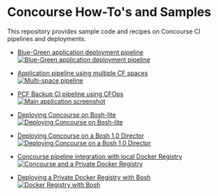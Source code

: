 # Concourse How-To's and Samples

This repository provides sample code and recipes on Concourse CI pipelines and deployments.

- [Blue-Green application deployment pipeline](https://github.com/pivotalservices/concourse-pipeline-samples/tree/master/blue-green-app-deployment)  
[![Blue-Green application deployment pipeline](https://raw.githubusercontent.com/pivotalservices/concourse-pipeline-samples/master/common/images/bg-pipeline-icon.jpg)](https://github.com/pivotalservices/concourse-pipeline-samples/tree/master/blue-green-app-deployment)

- [Application pipeline using multiple CF spaces](https://github.com/pivotalservices/sample-app-pipeline)  
[![Multi-space pipeline](https://raw.githubusercontent.com/pivotalservices/concourse-pipeline-samples/master/common/images/multi-spaces-pipeline.jpg)](https://github.com/pivotalservices/sample-app-pipeline)

- [PCF Backup CI pipeline using CFOps](https://github.com/pivotalservices/concourse-pipeline-samples/tree/master/pcf-cfops-backup)  
[![Main application screenshot](https://raw.githubusercontent.com/pivotalservices/concourse-pipeline-samples/master/common/images/cfops-pipeline.jpg)](https://github.com/pivotalservices/concourse-pipeline-samples/tree/master/pcf-cfops-backup)  

- [Deploying Concourse on Bosh-lite](https://github.com/pivotalservices/concourse-pipeline-samples/tree/master/concourse-on-bosh-lite)  
[![Deploying Concourse on Bosh-lite](https://raw.githubusercontent.com/pivotalservices/concourse-pipeline-samples/master/common/images/concourse-and-bosh-lite.jpg)](https://github.com/pivotalservices/concourse-pipeline-samples/tree/master/concourse-on-bosh-lite)

- [Deploying Concourse on a Bosh 1.0 Director](https://github.com/pivotalservices/concourse-pipeline-samples/tree/master/concourse-on-bosh-1.0)  
[![Deploying Concourse on a Bosh 1.0 Director](https://raw.githubusercontent.com/pivotalservices/concourse-pipeline-samples/master/common/images/concourse-and-bosh-1.0.jpg)](https://github.com/pivotalservices/concourse-pipeline-samples/tree/master/concourse-on-bosh-1.0)

- [Concourse pipeline integration with local Docker Registry](https://github.com/pivotalservices/concourse-pipeline-samples/tree/master/private-docker-registry)  
[![Concourse and a Private Docker Registry](https://raw.githubusercontent.com/pivotalservices/concourse-pipeline-samples/master/common/images/concourse-and-private-registry.jpg)](https://github.com/pivotalservices/concourse-pipeline-samples/tree/master/private-docker-registry)

- [Deploying a Private Docker Registry with Bosh](https://github.com/pivotalservices/concourse-pipeline-samples/tree/master/private-docker-registry/docker-registry-release)  
[![Docker Registry with Bosh](https://raw.githubusercontent.com/pivotalservices/concourse-pipeline-samples/master/common/images/docker-and-bosh.jpg)](https://github.com/pivotalservices/concourse-pipeline-samples/tree/master/private-docker-registry/docker-registry-release)
